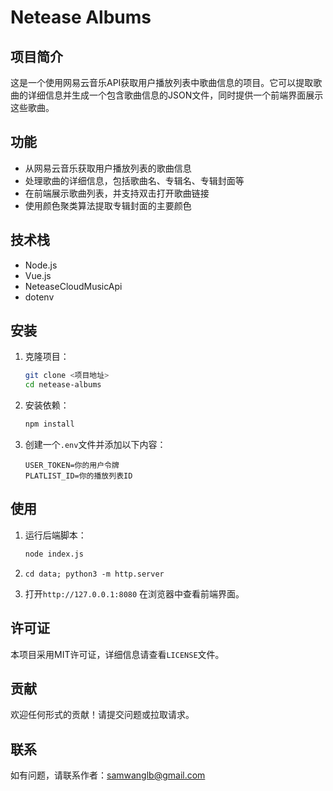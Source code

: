 # Netease Albums

## 项目简介
这是一个使用网易云音乐API获取用户播放列表中歌曲信息的项目。它可以提取歌曲的详细信息并生成一个包含歌曲信息的JSON文件，同时提供一个前端界面展示这些歌曲。

## 功能
- 从网易云音乐获取用户播放列表的歌曲信息
- 处理歌曲的详细信息，包括歌曲名、专辑名、专辑封面等
- 在前端展示歌曲列表，并支持双击打开歌曲链接
- 使用颜色聚类算法提取专辑封面的主要颜色

## 技术栈
- Node.js
- Vue.js
- NeteaseCloudMusicApi
- dotenv

## 安装
1. 克隆项目：
   ```bash
   git clone <项目地址>
   cd netease-albums
   ```

2. 安装依赖：
   ```bash
   npm install
   ```

3. 创建一个`.env`文件并添加以下内容：
   ```env
   USER_TOKEN=你的用户令牌
   PLATLIST_ID=你的播放列表ID
   ```

## 使用
1. 运行后端脚本：
   ```bash
   node index.js
   ```
2. `cd data; python3 -m http.server`

3. 打开`http://127.0.0.1:8080` 在浏览器中查看前端界面。

## 许可证
本项目采用MIT许可证，详细信息请查看`LICENSE`文件。

## 贡献
欢迎任何形式的贡献！请提交问题或拉取请求。

## 联系
如有问题，请联系作者：samwanglb@gmail.com